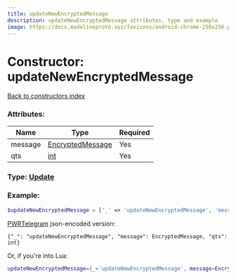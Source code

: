 ```yaml
---
title: updateNewEncryptedMessage
description: updateNewEncryptedMessage attributes, type and example
image: https://docs.madelineproto.xyz/favicons/android-chrome-256x256.png
---
```

# Constructor: updateNewEncryptedMessage  
[Back to constructors index](index.md)



### Attributes:

| Name     |    Type       | Required |
|----------|---------------|----------|
|message|[EncryptedMessage](../types/EncryptedMessage.md) | Yes|
|qts|[int](../types/int.md) | Yes|



### Type: [Update](../types/Update.md)


### Example:

```php
$updateNewEncryptedMessage = ['_' => 'updateNewEncryptedMessage', 'message' => EncryptedMessage, 'qts' => int];
```  

[PWRTelegram](https://pwrtelegram.xyz) json-encoded version:

```
{"_": "updateNewEncryptedMessage", "message": EncryptedMessage, "qts": int}
```


Or, if you're into Lua:

```lua
updateNewEncryptedMessage={_='updateNewEncryptedMessage', message=EncryptedMessage, qts=int}

```


